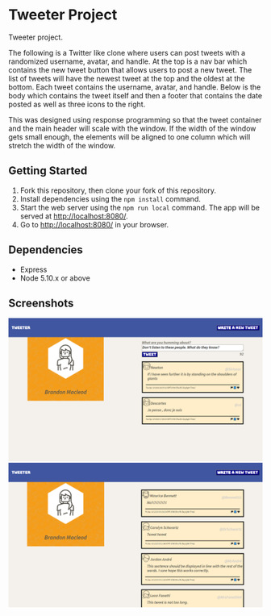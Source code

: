 # Tweeter Project

Tweeter project. 

The following is a Twitter like clone where users can post tweets with a randomized username, avatar, and handle. At the top is a nav bar which contains the new tweet button that allows users to post a new tweet. The list of tweets will have the newest tweet at the top and the oldest at the bottom. Each tweet contains the username, avatar, and handle. Below is the body which contains the tweet itself and then a footer that contains the date posted as well as three icons to the right. 

This was designed using response programming so that the tweet container and the main header will scale with the window. If the width of the window gets small enough, the elements will be aligned to one column which will stretch the width of the window. 

## Getting Started

1. Fork this repository, then clone your fork of this repository.
2. Install dependencies using the `npm install` command.
3. Start the web server using the `npm run local` command. The app will be served at <http://localhost:8080/>.
4. Go to <http://localhost:8080/> in your browser.

## Dependencies

- Express
- Node 5.10.x or above

## Screenshots
![Screenshot of new tweet box](https://github.com/brandon236/tweeter/blob/master/docs/new-tweet.png)
![Screenshot of tweet list](https://github.com/brandon236/tweeter/blob/master/docs/tweet-page.png)

